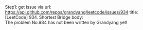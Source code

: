 Step1: get issue via url: https://api.github.com/repos/grandyang/leetcode/issues/934 
 title:[LeetCode] 934. Shortest Bridge 
 body:  
 The problem No.934 has not been written by Grandyang yet!